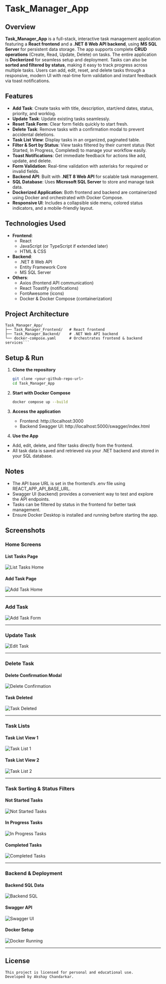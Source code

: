 # Task_Manager_App

## Overview

**Task_Manager_App** is a full-stack, interactive task management application featuring a **React frontend** and a **.NET 8 Web API backend**, using **MS SQL Server** for persistent data storage. The app supports complete **CRUD operations** (Create, Read, Update, Delete) on tasks. The entire application is **Dockerized** for seamless setup and deployment. Tasks can also be **sorted and filtered by status**, making it easy to track progress across multiple tasks. Users can add, edit, reset, and delete tasks through a responsive, modern UI with real-time form validation and instant feedback via toast notifications.

## Features

- **Add Task**: Create tasks with title, description, start/end dates, status, priority, and worklog.
- **Update Task**: Update existing tasks seamlessly.
- **Reset Task Form**: Clear form fields quickly to start fresh.
- **Delete Task**: Remove tasks with a confirmation modal to prevent accidental deletions.
- **Task List View**: Display tasks in an organized, paginated table.
- **Filter & Sort by Status**: View tasks filtered by their current status (Not Started, In Progress, Completed) to manage your workflow easily.
- **Toast Notifications**: Get immediate feedback for actions like add, update, and delete.
- **Form Validation**: Real-time validation with asterisks for required or invalid fields.
- **Backend API**: Built with **.NET 8 Web API** for scalable task management.
- **SQL Database**: Uses **Microsoft SQL Server** to store and manage task data.
- **Dockerized Application**: Both frontend and backend are containerized using Docker and orchestrated with Docker Compose.
- **Responsive UI**: Includes a collapsible side menu, colored status indicators, and a mobile-friendly layout.

## Technologies Used

- **Frontend**:
  - React
  - JavaScript (or TypeScript if extended later)
  - HTML & CSS
- **Backend**:
  - .NET 8 Web API
  - Entity Framework Core
  - MS SQL Server
- **Others**:
  - Axios (frontend API communication)
  - React Toastify (notifications)
  - FontAwesome (icons)
  - Docker & Docker Compose (containerization)


## Project Architecture

```plaintext
Task_Manager_App/
├── Task_Manager_Frontend/   # React frontend
├── Task_Manager_Backend/    # .NET Web API backend
└── docker-compose.yaml      # Orchestrates frontend & backend services```

```
##  Setup & Run

1. **Clone the repository**  
   ```bash
   git clone <your-github-repo-url>
   cd Task_Manager_App

2. **Start with Docker Compose**  
   ```bash
   docker compose up --build

3. **Access the application**
   - Frontend: http://localhost:3000
   - Backend Swagger UI: http://localhost:5000/swagger/index.html

4. **Use the App**
 - Add, edit, delete, and filter tasks directly from the frontend.
 - All task data is saved and retrieved via your .NET backend and stored in your SQL database.

## Notes
- The API base URL is set in the frontend’s .env file using REACT_APP_API_BASE_URL.
- Swagger UI (backend) provides a convenient way to test and explore the API endpoints.
- Tasks can be filtered by status in the frontend for better task management.
- Ensure Docker Desktop is installed and running before starting the app.

## Screenshots

### Home Screens

#### List Tasks Page
![List Tasks Home](Task_Manager_Frontend/Screenshots/ListTaskHome.png)  

#### Add Task Page
![Add Task Home](Task_Manager_Frontend/Screenshots/AddTaskHome.png)  

---

### Add Task

![Add Task Form](Task_Manager_Frontend/Screenshots/AddTask.png)  

---

###  Update Task

![Edit Task](Task_Manager_Frontend/Screenshots/UpdateTask.png)  

---

### Delete Task

#### Delete Confirmation Modal
![Delete Confirmation](Task_Manager_Frontend/Screenshots/DeleteTaskConfirm.png)  

#### Task Deleted
![Task Deleted](Task_Manager_Frontend/Screenshots/DeleteTask.png)  

---

### Task Lists

#### Task List View 1
![Task List 1](Task_Manager_Frontend/Screenshots/TaskList1.png)  

#### Task List View 2
![Task List 2](Task_Manager_Frontend/Screenshots/TaskList2.png)  

---

### Task Sorting & Status Filters

#### Not Started Tasks
![Not Started Tasks](Task_Manager_Frontend/Screenshots/TaskNotStarted.png)  

#### In Progress Tasks
![In Progress Tasks](Task_Manager_Frontend/Screenshots/TaskInProgress.png)  

#### Completed Tasks
![Completed Tasks](Task_Manager_Frontend/Screenshots/TaskCompleted.png)  

---

### Backend & Deployment

#### Backend SQL Data
![Backend SQL](Task_Manager_Frontend/Screenshots/TaskManagerBackend_SQL.png)  

#### Swagger API
![Swagger UI](Task_Manager_Frontend/Screenshots/TaskManagerBackend_Swagger.png)  

#### Docker Setup
![Docker Running](Task_Manager_Frontend/Screenshots/TaskManager_Docker.png) 

---

## License

```bash
This project is licensed for personal and educational use.
Developed by Akshay Chandarkar.


